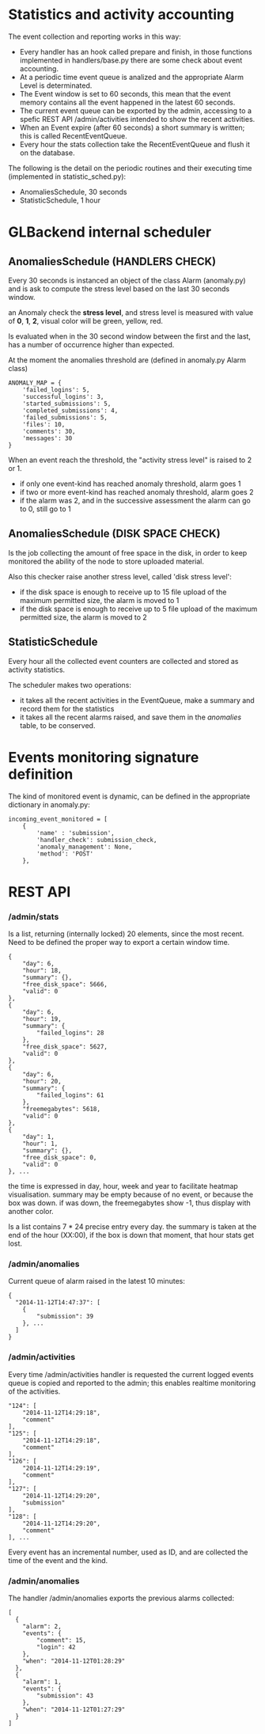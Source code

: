 # Statistics and activity accounting

The event collection and reporting works in this way:

  * Every handler has an hook called prepare and finish, in those functions implemented in handlers/base.py there are some check about event accounting.
  * At a periodic time event queue is analized and the appropriate Alarm Level is determinated.
  * The Event window is set to 60 seconds, this mean that the event memory contains all the event happened in the latest 60 seconds.
  * The current event queue can be exported by the admin, accessing to a spefic REST API /admin/activities intended to show the recent activities.
  * When an Event expire (after 60 seconds) a short summary is written; this is called RecentEventQueue.
  * Every hour the stats collection take the RecentEventQueue and flush it on the database.

The following is the detail on the periodic routines and their executing time (implemented in statistic_sched.py):

  * AnomaliesSchedule, 30 seconds
  * StatisticSchedule, 1 hour

# GLBackend internal scheduler

## AnomaliesSchedule (HANDLERS CHECK)

Every 30 seconds is instanced an object of the class Alarm (anomaly.py) and 
is ask to compute the stress level based on the last 30 seconds window.

an Anomaly check the **stress level**, and stress level is measured with
value of **0**, **1**, **2**, visual color will be green, yellow, red.

Is evaluated when in the 30 second window between the first and the last, has a number of occurrence higher than expected.

At the moment the anomalies threshold are (defined in anomaly.py Alarm class)

    ANOMALY_MAP = {
        'failed_logins': 5,
        'successful_logins': 3,
        'started_submissions': 5,
        'completed_submissions': 4,
        'failed_submissions': 5,
        'files': 10,
        'comments': 30,
        'messages': 30
    }

When an event reach the threshold, the "activity stress level" is raised to 2 or 1.

  * if only one event-kind has reached anomaly threshold, alarm goes 1
  * if two or more event-kind has reached anomaly threshold, alarm goes 2
  * if the alarm was 2, and in the successive assessment the alarm can go to 0, still go to 1

## AnomaliesSchedule (DISK SPACE CHECK)

Is the job collecting the amount of free space in the disk, in order to keep
monitored the ability of the node to store uploaded material.

Also this checker raise another stress level, called 'disk stress level':

  * if the disk space is enough to receive up to 15 file upload of the maximum permitted size, the alarm is moved to 1
  * if the disk space is enough to receive up to 5 file upload of the maximum permitted size, the alarm is moved to 2


## StatisticSchedule

Every hour all the collected event counters are collected and stored as activity statistics.

The scheduler makes two operations:

  * it takes all the recent activities in the EventQueue, make a summary and record them for the statistics
  * it takes all the recent alarms raised, and save them in the *anomalies* table, to be conserved.

# Events monitoring signature definition

The kind of monitored event is dynamic, can be defined in the appropriate dictionary in anomaly.py:

    incoming_event_monitored = [
        {
            'name' : 'submission',
            'handler_check': submission_check,
            'anomaly_management': None,
            'method': 'POST'
        },

# REST API

### /admin/stats

Is a list, returning (internally locked) 20 elements, since the most recent.
Need to be defined the proper way to export a certain window time.

    {
        "day": 6, 
        "hour": 18,
        "summary": {},
        "free_disk_space": 5666,
        "valid": 0
    }, 
    {
        "day": 6, 
        "hour": 19, 
        "summary": {
            "failed_logins": 28
        },
        "free_disk_space": 5627,
        "valid": 0
    }, 
    {
        "day": 6, 
        "hour": 20, 
        "summary": {
            "failed_logins": 61
        },
        "freemegabytes": 5618,
        "valid": 0
    }, 
    {
        "day": 1, 
        "hour": 1, 
        "summary": {},
        "free_disk_space": 0,
        "valid": 0
    }, ...

the time is expressed in day, hour, week and year to facilitate heatmap visualisation.
summary may be empty because of no event, or because the box was down. if 
was down, the freemegabytes show -1, thus display with another color.

Is a list contains 7 * 24 precise entry every day. the summary is taken at the end of the hour (XX:00), if the box is down that moment, that hour stats get
lost. 

### /admin/anomalies

Current queue of alarm raised in the latest 10 minutes:

    {
      "2014-11-12T14:47:37": [
        {
            "submission": 39
        }, ...
      ]
    }

### /admin/activities

Every time /admin/activities handler is requested the current logged 
events queue is copied and reported to the admin; this enables realtime
monitoring of the activities.

    "124": [
        "2014-11-12T14:29:18", 
        "comment"
    ], 
    "125": [
        "2014-11-12T14:29:18", 
        "comment"
    ], 
    "126": [
        "2014-11-12T14:29:19", 
        "comment"
    ], 
    "127": [
        "2014-11-12T14:29:20", 
        "submission"
    ], 
    "128": [
        "2014-11-12T14:29:20", 
        "comment"
    ], ... 

Every event has an incremental number, used as ID, and are collected the time of the event and the kind.

### /admin/anomalies

The handler /admin/anomalies exports the previous alarms collected:

    [
      {
        "alarm": 2, 
        "events": {
            "comment": 15, 
            "login": 42
        }, 
        "when": "2014-11-12T01:28:29"
      }, 
      {
        "alarm": 1, 
        "events": {
            "submission": 43
        }, 
        "when": "2014-11-12T01:27:29"
      }
    ]
